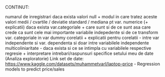 CONTINUT:

numarul de inregistrari
daca exista valori null + modul in care tratez aceste valori
medii / cvartile / deviatie standard / mediana pt var. numerice (+ explicatii)
daca exista var.categoriale + care sunt si de ce sunt asa
care crede ca sunt cele mai importante variabile indepedente si de ce
transform var. categoriale in var dummy
corelatii + explicatii pentru corelatii - intre var independente si var. dependenta si doar intre variabilele independente
multicoliniaritate - daca exista si ce se intimpla cu variabilele respective
regresie + interpretare
intrebari/raspunsuri specifice setului meu de date (Analiza exploratorie)
Link set de date: https://www.kaggle.com/datasets/muhammetvarl/laptop-price - Regression models to predict price/sales
